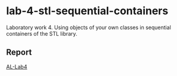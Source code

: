 # lab-4-stl-sequential-containers
Laboratory work 4. Using objects of your own classes in sequential containers of the STL library.

## Report
[AL-Lab4](https://drive.google.com/file/d/1cpsB7aKHgmyVx7hBniTVfduENyCz6Wvh/view?usp=sharing)
